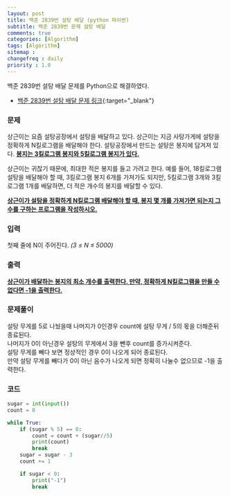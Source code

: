 ```yaml
---
layout: post
title: 백준 2839번 설탕 배달 (python 파이썬)
subtitle: 백준 2839번 문제 설탕 배달
comments: true
categories: [Algorithm]
tags: [Algorithm]
sitemap :
changefreq : daily
priority : 1.0
---
```

백준 2839번 설탕 배달 문제를 Python으로 해결하였다.

* [백준 2839번 설탕 배달 문제 링크](https://www.acmicpc.net/problem/2839){:target="_blank"}

### 문제
상근이는 요즘 설탕공장에서 설탕을 배달하고 있다. 상근이는 지금 사탕가게에 설탕을 정확하게 N킬로그램을 배달해야 한다. 설탕공장에서 만드는 설탕은 봉지에 담겨져 있다. **<u>봉지는 3킬로그램 봉지와 5킬로그램 봉지가 있다.</u>**

상근이는 귀찮기 때문에, 최대한 적은 봉지를 들고 가려고 한다. 예를 들어, 18킬로그램 설탕을 배달해야 할 때, 3킬로그램 봉지 6개를 가져가도 되지만, 5킬로그램 3개와 3킬로그램 1개를 배달하면, 더 적은 개수의 봉지를 배달할 수 있다.

**<u>상근이가 설탕을 정확하게 N킬로그램 배달해야 할 때, 봉지 몇 개를 가져가면 되는지 그 수를 구하는 프로그램을 작성하시오.</u>**

### 입력
첫째 줄에 N이 주어진다. *(3 ≤ N ≤ 5000)*

### 출력
**<u>상근이가 배달하는 봉지의 최소 개수를 출력한다. 만약, 정확하게 N킬로그램을 만들 수 없다면 -1을 출력한다.</u>**

### 문제풀이
설탕 무게를 5로 나눴을때 나머지가 0인경우 count에 설탕 무게 / 5의 몫을 더해준뒤 종료된다.  
나머지가 0이 아닌경우 설탕의 무게에서 3을 뺀후 count를 증가시켜준다.  
설탕 무게를 빼다 보면 정상적인 경우 0이 나오게 되어 종료된다.  
만약 설탕 무게를 빼다가 0이 아닌 음수가 나오게 되면 정확히 나눌수 없으므로 -1을 출력한다.

### 코드
```python
sugar = int(input())
count = 0

while True:
    if (sugar % 5) == 0:
        count = count + (sugar//5)
        print(count)
        break
    sugar = sugar - 3
    count += 1

    if sugar < 0:
        print("-1")
        break
```